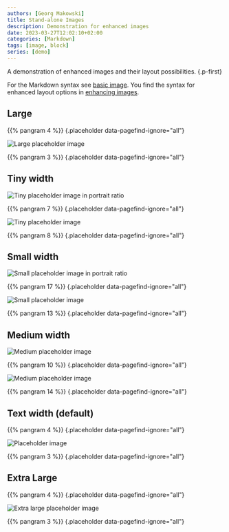 ```yaml
---
authors: [Georg Makowski]
title: Stand-alone Images
description: Demonstration for enhanced images
date: 2023-03-27T12:02:10+02:00
categories: [Markdown]
tags: [image, block]
series: [demo]
---
```


A demonstration of enhanced images and their layout possibilities.
{.p-first}
<!--more-->

For the Markdown syntax see [basic image](https://perplex.desider.at/doc/basic/image). You find the syntax for enhanced layout options in [enhancing images](/doc/enhancing/image/syntax).

## Large

{{% pangram 4 %}}
{.placeholder data-pagefind-ignore="all"}

![Large placeholder image](large)

{{% pangram 3 %}}
{.placeholder data-pagefind-ignore="all"}

## Tiny width

![Tiny placeholder image in portrait ratio](tiny-left)

{{% pangram 7 %}}
{.placeholder data-pagefind-ignore="all"}

![Tiny placeholder image](tiny-right)

{{% pangram 8 %}}
{.placeholder data-pagefind-ignore="all"}

## Small width

![Small placeholder image in portrait ratio](small-left)

{{% pangram 17 %}}
{.placeholder data-pagefind-ignore="all"}

![Small placeholder image](small-right)

{{% pangram 13 %}}
{.placeholder data-pagefind-ignore="all"}

## Medium width

![Medium placeholder image](medium-left)

{{% pangram 10 %}}
{.placeholder data-pagefind-ignore="all"}

![Medium placeholder image](medium-right)

{{% pangram 14 %}}
{.placeholder data-pagefind-ignore="all"}

## Text width (default)

{{% pangram 4 %}}
{.placeholder data-pagefind-ignore="all"}

![Placeholder image](text)

{{% pangram 3 %}}
{.placeholder data-pagefind-ignore="all"}

## Extra Large

{{% pangram 4 %}}
{.placeholder data-pagefind-ignore="all"}

![Extra large placeholder image](xlarge)

{{% pangram 3 %}}
{.placeholder data-pagefind-ignore="all"}

